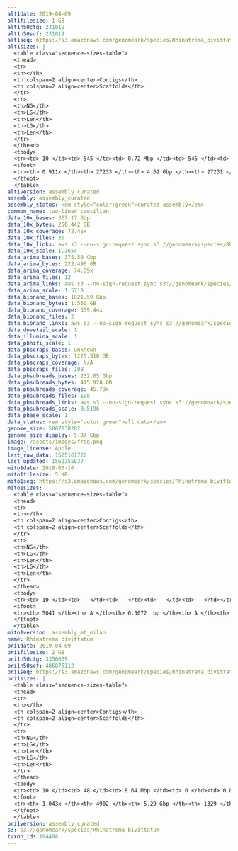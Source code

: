 ```yaml
---
alt1date: 2019-04-09
alt1filesize: 1 GB
alt1n50ctg: 231019
alt1n50scf: 231019
alt1seq: https://s3.amazonaws.com/genomeark/species/Rhinatrema_bivittatum/aRhiBiv1/assembly_curated/aRhiBiv1.alt.cur.20190409.fasta.gz
alt1sizes: |
  <table class="sequence-sizes-table">
  <thead>
  <tr>
  <th></th>
  <th colspan=2 align=center>Contigs</th>
  <th colspan=2 align=center>Scaffolds</th>
  </tr>
  <tr>
  <th>NG</th>
  <th>LG</th>
  <th>Len</th>
  <th>LG</th>
  <th>Len</th>
  </tr>
  </thead>
  <tbody>
  <tr><td> 10 </td><td> 545 </td><td> 0.72 Mbp </td><td> 545 </td><td> 0.72 Mbp </td></tr>  <tr><td> 20 </td><td> 1391 </td><td> 0.51 Mbp </td><td> 1391 </td><td> 0.51 Mbp </td></tr>  <tr><td> 30 </td><td> 2523 </td><td> 0.39 Mbp </td><td> 2523 </td><td> 0.39 Mbp </td></tr>  <tr><td> 40 </td><td> 4006 </td><td> 0.30 Mbp </td><td> 4006 </td><td> 0.30 Mbp </td></tr>  <tr style="background-color:#cccccc;"><td> 50 </td><td> 5940 </td><td> 0.23 Mbp </td><td> 5940 </td><td> 0.23 Mbp </td></tr>  <tr><td> 60 </td><td> 8452 </td><td> 0.18 Mbp </td><td> 8452 </td><td> 0.18 Mbp </td></tr>  <tr><td> 70 </td><td> 11779 </td><td> 0.13 Mbp </td><td> 11779 </td><td> 0.13 Mbp </td></tr>  <tr><td> 80 </td><td> 16417 </td><td> 89.74 Kbp </td><td> 16417 </td><td> 89.74 Kbp </td></tr>  <tr><td> 90 </td><td> 24732 </td><td> 32.97 Kbp </td><td> 24732 </td><td> 32.97 Kbp </td></tr>  <tr><td> 100 </td><td> - </td><td> - </td><td> - </td><td> - </td></tr>  </tbody>
  <tfoot>
  <tr><th> 0.911x </th><th> 27233 </th><th> 4.62 Gbp </th><th> 27231 </th><th> 4.62 Gbp </th></tr>
  </tfoot>
  </table>
alt1version: assembly_curated
assembly: assembly_curated
assembly_status: <em style="color:green">curated assembly</em>
common_name: two-lined caecilian
data_10x_bases: 367.17 Gbp
data_10x_bytes: 250.442 GB
data_10x_coverage: 72.45x
data_10x_files: 36
data_10x_links: aws s3 --no-sign-request sync s3://genomeark/species/Rhinatrema_bivittatum/aRhiBiv1/genomic_data/10x/ .<br>
data_10x_scale: 1.3654
data_arima_bases: 375.50 Gbp
data_arima_bytes: 222.490 GB
data_arima_coverage: 74.09x
data_arima_files: 12
data_arima_links: aws s3 --no-sign-request sync s3://genomeark/species/Rhinatrema_bivittatum/aRhiBiv1/genomic_data/arima/ .<br>
data_arima_scale: 1.5718
data_bionano_bases: 1821.59 Gbp
data_bionano_bytes: 1.550 GB
data_bionano_coverage: 359.44x
data_bionano_files: 2
data_bionano_links: aws s3 --no-sign-request sync s3://genomeark/species/Rhinatrema_bivittatum/aRhiBiv1/genomic_data/bionano/ .<br>
data_dovetail_scale: 1
data_illumina_scale: 1
data_pbhifi_scale: 1
data_pbscraps_bases: unknown
data_pbscraps_bytes: 1225.510 GB
data_pbscraps_coverage: N/A
data_pbscraps_files: 108
data_pbsubreads_bases: 232.05 Gbp
data_pbsubreads_bytes: 415.928 GB
data_pbsubreads_coverage: 45.79x
data_pbsubreads_files: 108
data_pbsubreads_links: aws s3 --no-sign-request sync s3://genomeark/species/Rhinatrema_bivittatum/aRhiBiv1/genomic_data/pacbio/ . --exclude "*scraps.bam* --exclude "*ccs.bam*"<br>
data_pbsubreads_scale: 0.5196
data_phase_scale: 1
data_status: <em style="color:green">all data</em>
genome_size: 5067838282
genome_size_display: 5.07 Gbp
image: /assets/images/frog.png
image_license: Apple
last_raw_data: 1525161722
last_updated: 1562355837
mito1date: 2019-03-10
mito1filesize: 5 KB
mito1seq: https://s3.amazonaws.com/genomeark/species/Rhinatrema_bivittatum/aRhiBiv1/assembly_mt_milan/aRhiBiv1.MT.20190310.fasta.gz
mito1sizes: |
  <table class="sequence-sizes-table">
  <thead>
  <tr>
  <th></th>
  <th colspan=2 align=center>Contigs</th>
  <th colspan=2 align=center>Scaffolds</th>
  </tr>
  <tr>
  <th>NG</th>
  <th>LG</th>
  <th>Len</th>
  <th>LG</th>
  <th>Len</th>
  </tr>
  </thead>
  <tbody>
  <tr><td> 10 </td><td> - </td><td> - </td><td> - </td><td> - </td></tr>  <tr><td> 20 </td><td> - </td><td> - </td><td> - </td><td> - </td></tr>  <tr><td> 30 </td><td> - </td><td> - </td><td> - </td><td> - </td></tr>  <tr><td> 40 </td><td> - </td><td> - </td><td> - </td><td> - </td></tr>  <tr style="background-color:#cccccc;"><td> 50 </td><td> - </td><td style="background-color:#ff8888;"> - </td><td> - </td><td style="background-color:#ff8888;"> - </td></tr>  <tr><td> 60 </td><td> - </td><td> - </td><td> - </td><td> - </td></tr>  <tr><td> 70 </td><td> - </td><td> - </td><td> - </td><td> - </td></tr>  <tr><td> 80 </td><td> - </td><td> - </td><td> - </td><td> - </td></tr>  <tr><td> 90 </td><td> - </td><td> - </td><td> - </td><td> - </td></tr>  <tr><td> 100 </td><td> - </td><td> - </td><td> - </td><td> - </td></tr>  </tbody>
  <tfoot>
  <tr><th> 5041 </th><th> A </th><th> 0.3072  bp </th><th> A </th><th> 0.3072  bp </th></tr>
  </tfoot>
  </table>
mito1version: assembly_mt_milan
name: Rhinatrema bivittatum
pri1date: 2019-04-09
pri1filesize: 2 GB
pri1n50ctg: 3350639
pri1n50scf: 486875112
pri1seq: https://s3.amazonaws.com/genomeark/species/Rhinatrema_bivittatum/aRhiBiv1/assembly_curated/aRhiBiv1.pri.cur.20190409.fasta.gz
pri1sizes: |
  <table class="sequence-sizes-table">
  <thead>
  <tr>
  <th></th>
  <th colspan=2 align=center>Contigs</th>
  <th colspan=2 align=center>Scaffolds</th>
  </tr>
  <tr>
  <th>NG</th>
  <th>LG</th>
  <th>Len</th>
  <th>LG</th>
  <th>Len</th>
  </tr>
  </thead>
  <tbody>
  <tr><td> 10 </td><td> 48 </td><td> 8.64 Mbp </td><td> 0 </td><td> 0.84 Gbp </td></tr>  <tr><td> 20 </td><td> 117 </td><td> 6.48 Mbp </td><td> 1 </td><td> 0.83 Gbp </td></tr>  <tr><td> 30 </td><td> 206 </td><td> 5.07 Mbp </td><td> 1 </td><td> 0.83 Gbp </td></tr>  <tr><td> 40 </td><td> 318 </td><td> 4.08 Mbp </td><td> 2 </td><td> 0.60 Gbp </td></tr>  <tr style="background-color:#cccccc;"><td> 50 </td><td> 455 </td><td style="background-color:#88ff88;"> 3.35 Mbp </td><td> 3 </td><td style="background-color:#88ff88;"> 486.88 Mbp </td></tr>  <tr><td> 60 </td><td> 623 </td><td> 2.70 Mbp </td><td> 4 </td><td> 387.03 Mbp </td></tr>  <tr><td> 70 </td><td> 838 </td><td> 2.05 Mbp </td><td> 6 </td><td> 313.51 Mbp </td></tr>  <tr><td> 80 </td><td> 1128 </td><td> 1.49 Mbp </td><td> 7 </td><td> 277.53 Mbp </td></tr>  <tr><td> 90 </td><td> 1560 </td><td> 0.89 Mbp </td><td> 10 </td><td> 103.41 Mbp </td></tr>  <tr><td> 100 </td><td> 2556 </td><td> 0.25 Mbp </td><td> 16 </td><td> 63.94 Mbp </td></tr>  </tbody>
  <tfoot>
  <tr><th> 1.043x </th><th> 4902 </th><th> 5.29 Gbp </th><th> 1329 </th><th> 5.32 Gbp </th></tr>
  </tfoot>
  </table>
pri1version: assembly_curated
s3: s3://genomeark/species/Rhinatrema_bivittatum
taxon_id: 194408
---
```


